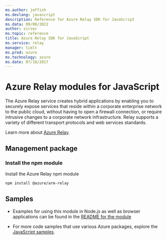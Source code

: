 ```yaml
---
ms.author: jeffish
ms.devlang: javascript
description: Reference for Azure Relay SDK for JavaScript
ms.data: 09/08/2022
author: xirzec
ms.topic: reference
title: Azure Relay SDK for JavaScript
ms.service: relay
manager: timlt
ms.prod: azure
ms.technology: azure
ms.date: 07/18/2017
---
```

# Azure Relay modules for JavaScript

The Azure Relay service creates hybrid applications by enabling you to securely expose services that reside within a corporate enterprise network to the public cloud, without having to open a firewall connection, or require intrusive changes to a corporate network infrastructure. Relay supports a variety of different transport protocols and web services standards.

Learn more about [Azure Relay](https://docs.microsoft.com/azure/service-bus-relay/relay-what-is-it).

## Management package

### Install the npm module

Install the Azure Relay npm module

```bash
npm install @azure/arm-relay
```

## Samples

* Examples for using this module in Node.js as well as browser applications can be found in the [README for the module](https://www.npmjs.com/package/@azure/arm-relay)

* For more code samples that use various Azure packages, explore the [JavaScript samples](https://docs.microsoft.com/samples/browse/?languages=javascript).